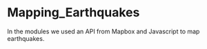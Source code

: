 # Mapping_Earthquakes

In the modules we used an API from Mapbox and Javascript to map earthquakes. 
